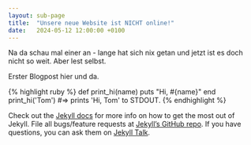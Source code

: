 ```yaml
---
layout: sub-page
title:  "Unsere neue Website ist NICHT online!"
date:   2024-05-12 12:00:00 +0100
---
```

Na da schau mal einer an - lange hat sich nix getan und jetzt ist es doch nicht so weit. Aber lest selbst.

Erster Blogpost hier und da. 

{% highlight ruby %}
def print_hi(name)
  puts "Hi, #{name}"
end
print_hi('Tom')
#=> prints 'Hi, Tom' to STDOUT.
{% endhighlight %}

Check out the [Jekyll docs][jekyll-docs] for more info on how to get the most out of Jekyll. File all bugs/feature requests at [Jekyll’s GitHub repo][jekyll-gh]. If you have questions, you can ask them on [Jekyll Talk][jekyll-talk].

[jekyll-docs]: https://jekyllrb.com/docs/home
[jekyll-gh]:   https://github.com/jekyll/jekyll
[jekyll-talk]: https://talk.jekyllrb.com/
